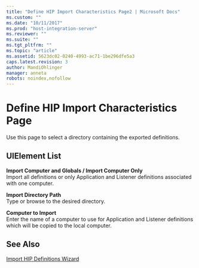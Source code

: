 ```yaml
---
title: "Define HIP Import Characteristics Page2 | Microsoft Docs"
ms.custom: ""
ms.date: "10/11/2017"
ms.prod: "host-integration-server"
ms.reviewer: ""
ms.suite: ""
ms.tgt_pltfrm: ""
ms.topic: "article"
ms.assetid: 5623dc02-0240-4993-ac71-1be296dfe5a3
caps.latest.revision: 3
author: MandiOhlinger
manager: anneta
robots: noindex,nofollow
---
```

# Define HIP Import Characteristics Page
Use this page to select a directory containing the exported definitions.  
  
## UIElement List  
 **Import Computer and Globals / Import Computer Only**  
 Import all definitions or only Application and Listener definitions associated with one computer.  
  
 **Import Directory Path**  
 Type or browse to the desired directory.  
  
 **Computer to Import**  
 Enter the name of a computer to use for Application and Listener definitions which will be copied to the local computer.  
  
## See Also  
 [Import HIP Definitions Wizard](../core/import-hip-definitions-wizard.md)